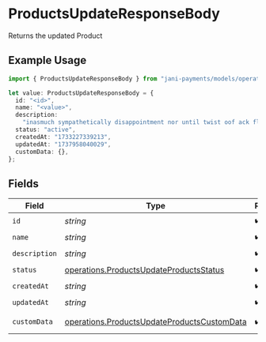 # ProductsUpdateResponseBody

Returns the updated Product

## Example Usage

```typescript
import { ProductsUpdateResponseBody } from "jani-payments/models/operations";

let value: ProductsUpdateResponseBody = {
  id: "<id>",
  name: "<value>",
  description:
    "inasmuch sympathetically disappointment nor until twist oof ack flame turbulent",
  status: "active",
  createdAt: "1733227339213",
  updatedAt: "1737958040029",
  customData: {},
};
```

## Fields

| Field                                                                                                      | Type                                                                                                       | Required                                                                                                   | Description                                                                                                |
| ---------------------------------------------------------------------------------------------------------- | ---------------------------------------------------------------------------------------------------------- | ---------------------------------------------------------------------------------------------------------- | ---------------------------------------------------------------------------------------------------------- |
| `id`                                                                                                       | *string*                                                                                                   | :heavy_check_mark:                                                                                         | N/A                                                                                                        |
| `name`                                                                                                     | *string*                                                                                                   | :heavy_check_mark:                                                                                         | N/A                                                                                                        |
| `description`                                                                                              | *string*                                                                                                   | :heavy_check_mark:                                                                                         | N/A                                                                                                        |
| `status`                                                                                                   | [operations.ProductsUpdateProductsStatus](../../models/operations/productsupdateproductsstatus.md)         | :heavy_check_mark:                                                                                         | N/A                                                                                                        |
| `createdAt`                                                                                                | *string*                                                                                                   | :heavy_check_mark:                                                                                         | N/A                                                                                                        |
| `updatedAt`                                                                                                | *string*                                                                                                   | :heavy_check_mark:                                                                                         | N/A                                                                                                        |
| `customData`                                                                                               | [operations.ProductsUpdateProductsCustomData](../../models/operations/productsupdateproductscustomdata.md) | :heavy_check_mark:                                                                                         | Any valid JSON value                                                                                       |